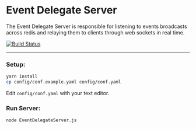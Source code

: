 # Event Delegate Server

The Event Delegate Server is responsible for listening to events broadcasts across redis and relaying them to clients through web sockets in real time.

[![Build Status](https://travis-ci.org/OpenResourceManager/EventDelegateServer.svg?branch=master)](https://travis-ci.org/OpenResourceManager/EventDelegateServer)

---

### Setup:

```bash
yarn install
cp config/conf.example.yaml config/conf.yaml 
```

Edit `config/conf.yaml` with your text editor.

### Run Server:

```
node EventDelegateServer.js
```


